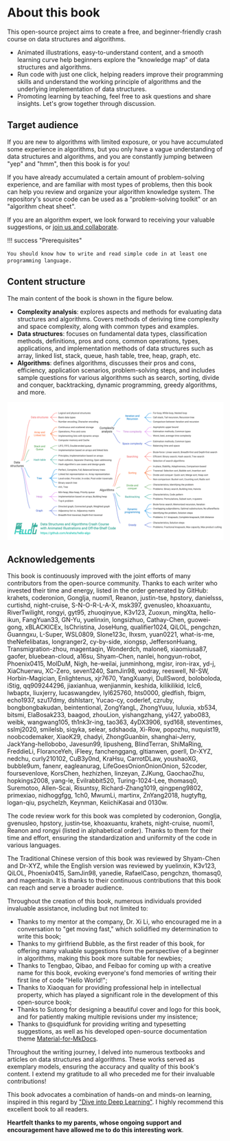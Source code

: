 # About this book

This open-source project aims to create a free, and beginner-friendly crash course on data structures and algorithms.

- Animated illustrations, easy-to-understand content, and a smooth learning curve help beginners explore the "knowledge map" of data structures and algorithms.
- Run code with just one click, helping readers improve their programming skills and understand the working principle of algorithms and the underlying implementation of data structures.
- Promoting learning by teaching, feel free to ask questions and share insights. Let's grow together through discussion.

## Target audience

If you are new to algorithms with limited exposure, or you have accumulated some experience in algorithms, but you only have a vague understanding of data structures and algorithms, and you are constantly jumping between "yep" and "hmm", then this book is for you!

If you have already accumulated a certain amount of problem-solving experience, and are familiar with most types of problems, then this book can help you review and organize your algorithm knowledge system. The repository's source code can be used as a "problem-solving toolkit" or an "algorithm cheat sheet".

If you are an algorithm expert, we look forward to receiving your valuable suggestions, or [join us and collaborate](https://www.hello-algo.com/chapter_appendix/contribution/).

!!! success "Prerequisites"

    You should know how to write and read simple code in at least one programming language.

## Content structure

The main content of the book is shown in the figure below.

- **Complexity analysis**: explores aspects and methods for evaluating data structures and algorithms. Covers methods of deriving time complexity and space complexity, along with common types and examples.
- **Data structures**: focuses on fundamental data types, classification methods, definitions, pros and cons, common operations, types, applications, and implementation methods of data structures such as array, linked list, stack, queue, hash table, tree, heap, graph, etc.
- **Algorithms**: defines algorithms, discusses their pros and cons, efficiency, application scenarios, problem-solving steps, and includes sample questions for various algorithms such as search, sorting, divide and conquer, backtracking, dynamic programming, greedy algorithms, and more.

![Main content of the book](about_the_book.assets/hello_algo_mindmap.png)

## Acknowledgements

This book is continuously improved with the joint efforts of many contributors from the open-source community. Thanks to each writer who invested their time and energy, listed in the order generated by GitHub: krahets, coderonion, Gonglja, nuomi1, Reanon, justin-tse, hpstory, danielsss, curtishd, night-cruise, S-N-O-R-L-A-X, msk397, gvenusleo, khoaxuantu, RiverTwilight, rongyi, gyt95, zhuoqinyue, K3v123, Zuoxun, mingXta, hello-ikun, FangYuan33, GN-Yu, yuelinxin, longsizhuo, Cathay-Chen, guowei-gong, xBLACKICEx, IsChristina, JoseHung, qualifier1024, QiLOL, pengchzn, Guanngxu, L-Super, WSL0809, Slone123c, lhxsm, yuan0221, what-is-me, theNefelibatas, longranger2, cy-by-side, xiongsp, JeffersonHuang, Transmigration-zhou, magentaqin, Wonderdch, malone6, xiaomiusa87, gaofer, bluebean-cloud, a16su, Shyam-Chen, nanlei, hongyun-robot, Phoenix0415, MolDuM, Nigh, he-weilai, junminhong, mgisr, iron-irax, yd-j, XiaChuerwu, XC-Zero, seven1240, SamJin98, wodray, reeswell, NI-SW, Horbin-Magician, Enlightenus, xjr7670, YangXuanyi, DullSword, boloboloda, iStig, qq909244296, jiaxianhua, wenjianmin, keshida, kilikilikid, lclc6, lwbaptx, liuxjerry, lucaswangdev, lyl625760, hts0000, gledfish, fbigm, echo1937, szu17dmy, dshlstarr, Yucao-cy, coderlef, czruby, bongbongbakudan, beintentional, ZongYangL, ZhongYuuu, luluxia, xb534, bitsmi, ElaBosak233, baagod, zhouLion, yishangzhang, yi427, yabo083, weibk, wangwang105, th1nk3r-ing, tao363, 4yDX3906, syd168, steventimes, sslmj2020, smilelsb, siqyka, selear, sdshaoda, Xi-Row, popozhu, nuquist19, noobcodemaker, XiaoK29, chadyi, ZhongGuanbin, shanghai-Jerry, JackYang-hellobobo, Javesun99, lipusheng, BlindTerran, ShiMaRing, FreddieLi, FloranceYeh, iFleey, fanchenggang, gltianwen, goerll, Dr-XYZ, nedchu, curly210102, CuB3y0nd, KraHsu, CarrotDLaw, youshaoXG, bubble9um, fanenr, eagleanurag, LifeGoesOnionOnionOnion, 52coder, foursevenlove, KorsChen, hezhizhen, linzeyan, ZJKung, GaochaoZhu, hopkings2008, yang-le, Evilrabbit520, Turing-1024-Lee, thomasq0, Suremotoo, Allen-Scai, Risuntsy, Richard-Zhang1019, qingpeng9802, primexiao, nidhoggfgg, 1ch0, MwumLi, martinx, ZnYang2018, hugtyftg, logan-qiu, psychelzh, Keynman, KeiichiKasai and 0130w.

The code review work for this book was completed by coderonion, Gonglja, gvenusleo, hpstory, justin‐tse, khoaxuantu, krahets, night-cruise, nuomi1, Reanon and rongyi (listed in alphabetical order). Thanks to them for their time and effort, ensuring the standardization and uniformity of the code in various languages.

The Traditional Chinese version of this book was reviewed by Shyam-Chen and Dr-XYZ, while the English version was reviewed by yuelinxin, K3v123, QiLOL, Phoenix0415, SamJin98, yanedie, RafaelCaso, pengchzn, thomasq0, and magentaqin. It is thanks to their continuous contributions that this book can reach and serve a broader audience.

Throughout the creation of this book, numerous individuals provided invaluable assistance, including but not limited to:

- Thanks to my mentor at the company, Dr. Xi Li, who encouraged me in a conversation to "get moving fast," which solidified my determination to write this book;
- Thanks to my girlfriend Bubble, as the first reader of this book, for offering many valuable suggestions from the perspective of a beginner in algorithms, making this book more suitable for newbies;
- Thanks to Tengbao, Qibao, and Feibao for coming up with a creative name for this book, evoking everyone's fond memories of writing their first line of code "Hello World!";
- Thanks to Xiaoquan for providing professional help in intellectual property, which has played a significant role in the development of this open-source book;
- Thanks to Sutong for designing a beautiful cover and logo for this book, and for patiently making multiple revisions under my insistence;
- Thanks to @squidfunk for providing writing and typesetting suggestions, as well as his developed open-source documentation theme [Material-for-MkDocs](https://github.com/squidfunk/mkdocs-material/tree/master).

Throughout the writing journey, I delved into numerous textbooks and articles on data structures and algorithms. These works served as exemplary models, ensuring the accuracy and quality of this book's content. I extend my gratitude to all who preceded me for their invaluable contributions!

This book advocates a combination of hands-on and minds-on learning, inspired in this regard by ["Dive into Deep Learning"](https://github.com/d2l-ai/d2l-en). I highly recommend this excellent book to all readers.

**Heartfelt thanks to my parents, whose ongoing support and encouragement have allowed me to do this interesting work**.
